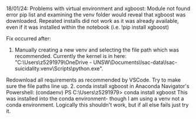 18/01/24: Problems with virtual environment and xgboost: Module not found error
pip list and examining the venv folder would reveal that xgboost was downloaded. Repeated installs did not work as it was already available, even if it was installed within the notebook (i.e. !pip install xgboost) 

Fix occurred after:
1. Manually creating a new venv and selecting the file path which was recommended. Currently the kernel is in here: "C:\Users\z5291979\OneDrive - UNSW\Documents\lsac-data\lsac-suicidality\.venv\Scripts\python.exe". 

Redownload all requirements as recommended by VSCode. Try to make sure the file paths line up.
2. conda install xgboost in Anaconda Navigator's Powershell:
 (condaenv) PS C:\Users\z5291979> conda install xgboost
This was installed into the conda environment- though I am using a venv not a conda environment. Logically this shouldn't work, but if all else fails just try it.